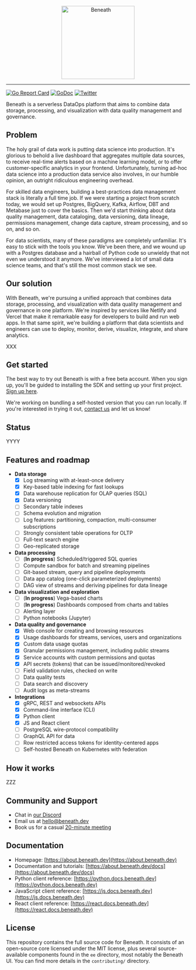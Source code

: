 <p align="center">
  <a href="https://about.beneath.dev/?utm_source=github&utm_medium=logo" target="_blank">
    <img src="https://github.com/beneath-hq/beneath/tree/master/assets/logo/banner-icon-text-background.png" alt="Beneath" height="200">
  </a>
</p>

<hr />

[![Go Report Card](https://goreportcard.com/badge/gitlab.com/beneath-hq/beneath?style=flat-square)](https://goreportcard.com/report/gitlab.com/beneath-hq/beneath)
[![GoDoc](https://godoc.org/gitlab.com/beneath-hq/beneath?status.svg)](https://godoc.org/gitlab.com/beneath-hq/beneath)
[![Twitter](https://img.shields.io/badge/Follow-BeneathHQ-blue.svg?style=flat&logo=twitter)](https://twitter.com/BeneathHQ)

Beneath is a serverless DataOps platform that aims to combine data storage, processing, and visualization with data quality management and governance.

## Problem

The holy grail of data work is putting data science into production. It's glorious to behold a live dashboard that aggregates multiple data sources, to receive real-time alerts based on a machine learning model, or to offer customer-specific analytics in your frontend. Unfortunately, turning ad-hoc data science into a production data service also involves, in our humble opinion, an outright ridiculous engineering overhead.

For skilled data engineers, building a best-practices data management stack is literally a full time job. If we were starting a project from scratch today, we would set up Postgres, BigQuery, Kafka, Airflow, DBT and Metabase just to cover the basics. Then we'd start thinking about data quality management, data cataloging, data versioning, data lineage, permissions management, change data capture, stream processing, and so on, and so on.

For data scientists, many of these paradigms are completely unfamiliar. It's easy to stick with the tools you know. We've been there, and we wound up with a Postgres database and a hairball of Python code so unwieldy that not even we understood it anymore. We've interviewed a lot of small data science teams, and that's still the most common stack we see.

## Our solution

With Beneath, we're pursuing a unified approach that combines data storage, processing, and visualization with data quality management and governance in one platform. We're inspired by services like Netlify and Vercel that make it remarkable easy for developers to build and run web apps. In that same spirit, we're building a platform that data scientists and engineers can use to deploy, monitor, derive, visualize, integrate, and share analytics.

XXX

## Get started

The best way to try out Beneath is with a free beta account. When you sign up, you'll be guided to installing the SDK and setting up your first project. [Sign up here](https://beneath.dev/?noredirect=1).

We're working on bundling a self-hosted version that you can run locally. If you're interested in trying it out, [contact us](https://about.beneath.dev/contact) and let us know!

## Status

YYYY

<!-- Getting there is a journey and we're starting with data storage in the form of streams you can replay, subscribe to, query with SQL, monitor, and share. Streams are the primitive the rest of our roadmap builds upon. -->

## Features and roadmap

- **Data storage**
  - [x] Log streaming with at-least-once delivery
  - [x] Key-based table indexing for fast lookups
  - [x] Data warehouse replication for OLAP queries (SQL)
  - [x] Data versioning
  - [ ] Secondary table indexes
  - [ ] Schema evolution and migration
  - [ ] Log features: partitioning, compaction, multi-consumer subscriptions
  - [ ] Strongly consistent table operations for OLTP
  - [ ] Full-text search engine
  - [ ] Geo-replicated storage
- **Data processing**
  - [ ] (**In progress**) Scheduled/triggered SQL queries
  - [ ] Compute sandbox for batch and streaming pipelines
  - [ ] Git-based stream, query and pipeline deployments
  - [ ] Data app catalog (one-click parameterized deployments)
  - [ ] DAG view of streams and deriving pipelines for data lineage
- **Data visualization and exploration**
  - [ ] (**In progress**) Vega-based charts
  - [ ] (**In progress**) Dashboards composed from charts and tables
  - [ ] Alerting layer
  - [ ] Python notebooks (Jupyter)
- **Data quality and governance**
  - [x] Web console for creating and browsing resources
  - [x] Usage dashboards for streams, services, users and organizations
  - [x] Custom data usage quotas
  - [x] Granular permissions management, including public streams
  - [x] Service accounts with custom permissions and quotas
  - [x] API secrets (tokens) that can be issued/monitored/revoked
  - [ ] Field validation rules, checked on write
  - [ ] Data quality tests
  - [ ] Data search and discovery
  - [ ] Audit logs as meta-streams
- **Integrations**
  - [x] gRPC, REST and websockets APIs
  - [x] Command-line interface (CLI)
  - [x] Python client
  - [x] JS and React client
  - [ ] PostgreSQL wire-protocol compatibility
  - [ ] GraphQL API for data
  - [ ] Row restricted access tokens for identity-centered apps
  - [ ] Self-hosted Beneath on Kubernetes with federation

## How it works

ZZZ

## Community and Support

- Chat in [our Discord](https://discord.gg/f5yvx7YWau)
- Email us at [hello@beneath.dev](mailto:hello@beneath.dev)
- Book us for a casual [20-minute meeting](https://calendly.com/beneath-epg/beneath-office-hours)

## Documentation

- Homepage: [https://about.beneath.dev](https://about.beneath.dev)
- Documentation and tutorials: [https://about.beneath.dev/docs](https://about.beneath.dev/docs)
- Python client reference: [https://python.docs.beneath.dev](https://python.docs.beneath.dev)
- JavaScript client reference: [https://js.docs.beneath.dev](https://js.docs.beneath.dev)
- React client reference: [https://react.docs.beneath.dev](https://react.docs.beneath.dev)

## License

This repository contains the full source code for Beneath. It consists of an open-source core licensed under the MIT license, plus several source-available components found in the `ee` directory, most notably the Beneath UI. You can find more details in the `contributing/` directory.

